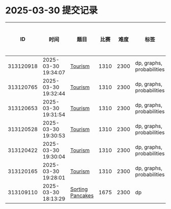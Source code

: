 # 2025-03-30 提交记录

 | ID | 时间 | 题目 | 比赛 | 难度 | 标签 | 结果 | 测试用例 | 运行时间 | 内存消耗 |
 |----|------|-----|-----|------|-----|------|---------|--------|----------|
 | 313120918 | 2025-03-30  19:34:07 | [Tourism](https://codeforces.com/problemset/problem/1310/D) | 1310 | 2300 | dp, graphs, probabilities | TESTING | 0 | 0ms | 0KB |
 | 313120765 | 2025-03-30  19:32:44 | [Tourism](https://codeforces.com/problemset/problem/1310/D) | 1310 | 2300 | dp, graphs, probabilities | WRONG_ANSWER | 132 | 343ms | 100KB |
 | 313120653 | 2025-03-30  19:31:54 | [Tourism](https://codeforces.com/problemset/problem/1310/D) | 1310 | 2300 | dp, graphs, probabilities | OK | 134 | 999ms | 500KB |
 | 313120528 | 2025-03-30  19:30:53 | [Tourism](https://codeforces.com/problemset/problem/1310/D) | 1310 | 2300 | dp, graphs, probabilities | WRONG_ANSWER | 132 | 468ms | 100KB |
 | 313120422 | 2025-03-30  19:30:04 | [Tourism](https://codeforces.com/problemset/problem/1310/D) | 1310 | 2300 | dp, graphs, probabilities | WRONG_ANSWER | 132 | 390ms | 100KB |
 | 313120165 | 2025-03-30  19:28:01 | [Tourism](https://codeforces.com/problemset/problem/1310/D) | 1310 | 2300 | dp, graphs, probabilities | WRONG_ANSWER | 132 | 421ms | 100KB |
 | 313109110 | 2025-03-30  18:13:29 | [Sorting Pancakes](https://codeforces.com/problemset/problem/1675/G) | 1675 | 2300 | dp | OK | 58 | 124ms | 65000KB |